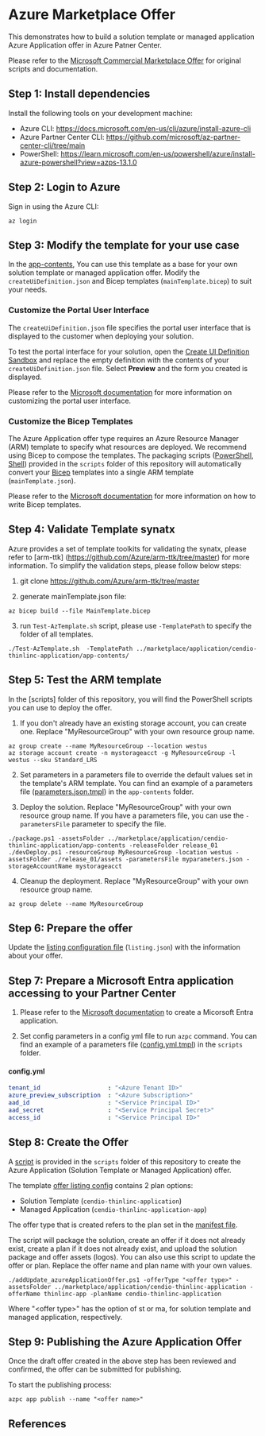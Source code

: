 # Azure Marketplace Offer

This demonstrates how to build a solution template or managed application Azure Application offer in Azure Patner Center. 

Please refer to the [Microsoft Commercial Marketplace Offer](https://github.com/microsoft/commercial-marketplace-offer-solution/tree/main) for original scripts and documentation.

## Step 1: Install dependencies

Install the following tools on your development machine:
- Azure CLI: https://docs.microsoft.com/en-us/cli/azure/install-azure-cli
- Azure Partner Center CLI: https://github.com/microsoft/az-partner-center-cli/tree/main
- PowerShell: https://learn.microsoft.com/en-us/powershell/azure/install-azure-powershell?view=azps-13.1.0

## Step 2: Login to Azure

Sign in using the Azure CLI:
```
az login
```

## Step 3: Modify the template for your use case

In the [app-contents](marketplace/application/cendio-thinlinc-application/app-coontents), You can use this template as a base for your own solution template or managed application offer. Modify the `createUiDefinition.json` and Bicep templates (`mainTemplate.bicep`) to suit your needs.

### Customize the Portal User Interface

The `createUiDefinition.json` file specifies the portal user interface that is displayed to the customer when deploying your solution.

To test the portal interface for your solution, open the [Create UI Definition Sandbox](https://portal.azure.com/?feature.customPortal=false&#blade/Microsoft_Azure_CreateUIDef/SandboxBlade) and replace the empty definition with the contents of your `createUiDefinition.json` file. Select **Preview** and the form you created is displayed.

Please refer to the [Microsoft documentation](https://docs.microsoft.com/en-us/azure/azure-resource-manager/managed-applications/create-uidefinition-elements) for more information on customizing the portal user interface.

### Customize the Bicep Templates

The Azure Application offer type requires an Azure Resource Manager (ARM) template to specify what resources are deployed. We recommend using Bicep to compose the templates. The packaging scripts ([PowerShell](scripts/package.ps1), [Shell](scripts/package.sh)) provided in the `scripts` folder of this repository will automatically convert your [Bicep](https://github.com/Azure/bicep) templates into a single ARM template (`mainTemplate.json`).

Please refer to the [Microsoft documentation](https://docs.microsoft.com/en-us/azure/azure-resource-manager/bicep/overview?tabs=bicep) for more information on how to write Bicep templates.

## Step 4: Validate Template synatx 

Azure provides a set of template toolkits for validating the synatx, please refer to [arm-ttk] (https://github.com/Azure/arm-ttk/tree/master) for more information. To simplify the validation steps, please follow below steps:

1. git clone https://github.com/Azure/arm-ttk/tree/master

2. generate mainTemplate.json file:
```
az bicep build --file MainTemplate.bicep
```
3. run `Test-AzTemplate.sh` script, please use `-TemplatePath` to specify the folder of all templates. 
```
./Test-AzTemplate.sh  -TemplatePath ../marketplace/application/cendio-thinlinc-application/app-contents/
```

## Step 5: Test the ARM template

In the [scripts] folder of this repository, you will find the PowerShell scripts you can use to deploy the offer.

1. If you don't already have an existing storage account, you can create one. Replace "MyResourceGroup" with your own resource group name.
```
az group create --name MyResourceGroup --location westus
az storage account create -n mystorageacct -g MyResourceGroup -l westus --sku Standard_LRS
```

2. Set parameters in a parameters file to override the default values set in the template's ARM template. You can find an example of a parameters file ([parameters.json.tmpl](marketplace/application/cendio-thinlinc-application/app-contents/parameters.json.tmpl)) in the `app-contents` folder.

3. Deploy the solution. Replace "MyResourceGroup" with your own resource group name. If you have a parameters file, you can use the `-parametersFile` parameter to specify the file.
```
./package.ps1 -assetsFolder ../marketplace/application/cendio-thinlinc-application/app-contents -releaseFolder release_01
./devDeploy.ps1 -resourceGroup MyResourceGroup -location westus -assetsFolder ./release_01/assets -parametersFile myparameters.json -storageAccountName mystorageacct
```

4. Cleanup the deployment. Replace "MyResourceGroup" with your own resource group name.
```
az group delete --name MyResourceGroup
```

## Step 6: Prepare the offer

Update the [listing configuration file](marketplace/application/cendio-thinlinc-application/listing_config.json) (`listing.json`) with the information about your offer.


## Step 7: Prepare a Microsoft Entra application accessing to your Partner Center

1. Please refer to the [Microsoft documentation](https://learn.microsoft.com/en-us/partner-center/marketplace-offers/submission-api-onboard) to create a Micorsoft Entra application.

2. Set config parameters in a config yml file to run `azpc` command. You can find an example of a parameters file ([config.yml.tmpl](scripts/config.yml.tmpl)) in the `scripts` folder.

#### config.yml
```yaml
tenant_id                   : "<Azure Tenant ID>"
azure_preview_subscription  : "<Azure Subscription>"
aad_id                      : "<Service Principal ID>"
aad_secret                  : "<Service Principal Secret>"
access_id                   : "<Service Principal ID>"
```

## Step 8: Create the Offer

A [script](scripts/addUpdate_azureApplicationOffer.ps1) is provided in the `scripts` folder of this repository to create the Azure Application (Solution Template or Managed Application) offer.

The template [offer listing config](marketplace/application/cendio-thinlinc-application/listing_config.json) contains 2 plan options:
- Solution Template (`cendio-thinlinc-application`)
- Managed Application (`cendio-thinlinc-application-app`)

The offer type that is created refers to the plan set in the [manifest file](marketplace/application/cendio-thinlinc-application/manifest.yml).

The script will package the solution, create an offer if it does not already exist, create a plan if it does not already exist, and upload the solution package and offer assets (logos). You can also use this script to update the offer or plan. Replace the offer name and plan name with your own values.

```
./addUpdate_azureApplicationOffer.ps1 -offerType "<offer type>" -assetsFolder ../marketplace/application/cendio-thinlinc-application -offerName thinlinc-app -planName cendio-thinlinc-application
```
Where "\<offer type>" has the option of st or ma, for solution template and managed application, respectively.

## Step 9: Publishing the Azure Application Offer
Once the draft offer created in the above step has been reviewed and confirmed, the offer can be submitted for publishing.

To start the publishing process:
```
azpc app publish --name "<offer name>"
```

## References
